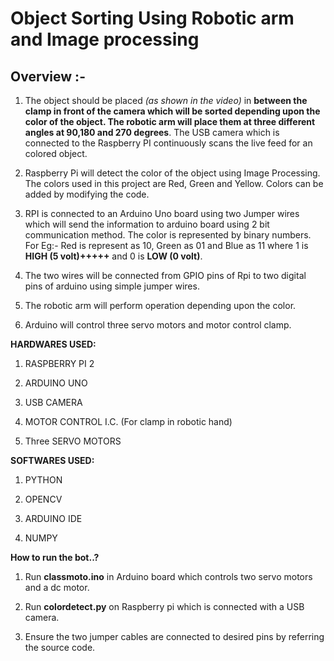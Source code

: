 # **Object Sorting Using Robotic arm and Image processing**

## Overview :- 


1. The object should be placed *(as shown in the video)* in **between the clamp in front of the camera which will be sorted depending upon the color of the object. The robotic arm will place them at three different angles at 90,180 and 270 degrees**. The USB camera which is connected to the Raspberry PI continuously scans the live feed for an colored object.


2. Raspberry Pi will detect the color of the object using Image Processing. The colors used in this project are Red, Green and Yellow. Colors can be added by modifying the code.


3. RPI is connected to an Arduino Uno board using two Jumper wires which will send the information to arduino board using 2 bit communication method. The color is represented by binary numbers.
For Eg:- Red is represent as 10, Green as 01 and Blue as 11 where 1 is **HIGH (5 volt)+++++** and 0 is **LOW (0 volt)**.

4. The two wires will be connected from GPIO pins of Rpi to two digital pins of arduino using simple jumper wires.

5. The robotic arm will perform operation depending upon the color.


6. Arduino will control three servo motors and motor control clamp. 



  
**HARDWARES USED:**


1. RASPBERRY PI 2


2. ARDUINO UNO


3. USB CAMERA


4. MOTOR CONTROL I.C. (For clamp in robotic hand)


5. Three SERVO MOTORS




**SOFTWARES USED:**


1. PYTHON


2. OPENCV


3. ARDUINO IDE


4. NUMPY


**How to run the bot..?**


1. Run **classmoto.ino** in Arduino board which controls two servo motors and a dc motor.


2. Run **colordetect.py** on Raspberry pi which is connected with a USB camera.

3. Ensure the two jumper cables are connected to desired pins by referring the source code.





 
